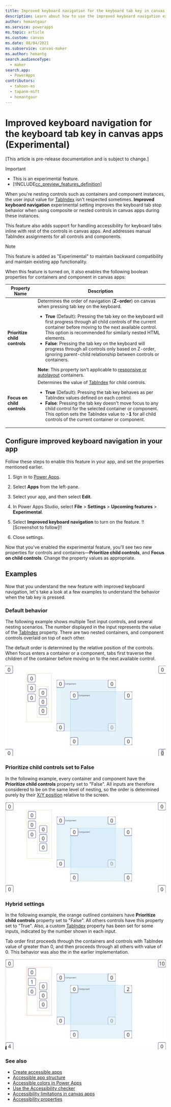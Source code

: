 ```yaml
---
title: Improved keyboard navigation for the keyboard tab key in canvas apps (Experimental)
description: Learn about how to use the improved keyboard navigation experience for better accessibility.
author: hemantgaur
ms.service: powerapps
ms.topic: article
ms.custom: canvas
ms.date: 08/04/2021
ms.subservice: canvas-maker
ms.author: hemantg
search.audienceType:
  - maker
search.app:
  - PowerApps
contributors:
  - tahoon-ms
  - tapanm-msft
  - hemantgaur
---
```


# Improved keyboard navigation for the keyboard tab key in canvas apps (Experimental)

[This article is pre-release documentation and is subject to change.]

> [!IMPORTANT]
> - This is an experimental feature.
> - [!INCLUDE[cc_preview_features_definition](../../includes/cc-preview-features-definition.md)]

When you're nesting controls such as containers and component instances, the user input value for [TabIndex](controls/properties-accessibility.md#tabindex) isn't respected sometimes. **Improved keyboard navigation** experimental setting improves the keyboard tab stop behavior when using composite or nested controls in canvas apps during these instances.

This feature also adds support for handling accessibility for keyboard tabs inline with rest of the controls in canvas apps. And addresses manual TabIndex assignments for all controls and components.

> [!NOTE]
> This feature is added as "Experimental" to maintain backward compatibility and maintain existing app functionality.

When this feature is turned on, it also enables the following boolean properties for containers and component in canvas apps:

| Property Name | Description |
| - | - |
| **Prioritize child controls** | Determines the order of navigation (**Z-order**) on canvas when pressing tab key on the keyboard. <ul> <li> **True** (Default): Pressing the tab key on the keyboard will first progress through all child controls of the current container before moving to the next available control. This option is recommended for similarly nested HTML elements. </li> <li> **False**: Pressing the tab key on the keyboard will progress through all controls only based on Z-order, ignoring parent-child relationship between controls or containers. </li> </ul> **Note**: This property isn't applicable to [responsive or autolayout](create-responsive-layout.md) containers. |
| **Focus on child controls** | Determines the value of [TabIndex](controls/properties-accessibility.md#tabindex) for child controls. <ul> <li> **True** (Default): Pressing the tab key behaves as per TabIndex values defined on each control. </li> <li> **False**: Pressing the tab key doesn't move focus to any child control for the selected container or component. This option sets the TabIndex value to **-1** for all child controls of the current container or component. |

## Configure improved keyboard navigation in your app

Follow these steps to enable this feature in your app, and set the properties mentioned earlier.

1. Sign in to [Power Apps](https://make.poweraps.com).

1. Select **Apps** from the left-pane.

1. Select your app, and then select **Edit**.

1. In Power Apps Studio, select **File** > **Settings** > **Upcoming features** > **Experimental**.

1. Select **Improved keyboard navigation** to turn on the feature. !![Screenshot to follow]!!

1. Close settings.

Now that you've enabled the experimental feature, you'll see two new properties for controls and containers&mdash;**Prioritize child controls**, and **Focus on child controls**. Change the property values as appropriate.

## Examples

Now that you understand the new feature with improved keyboard navigation, let's take a look at a few examples to understand the behavior when the tab key is pressed.

### Default behavior

The following example shows multiple Text input controls, and several nesting scenarios. The number displayed in the input represents the value of the [TabIndex](controls/properties-accessibility.md#tabindex) property. There are two nested containers, and component controls overlaid on top of each other.

The default order is determined by the relative position of the controls. When focus enters a container or a component, tabs first traverse the children of the container before moving on to the next available control.

![Default behavior of the app](media\accessibility-tab-stops\default-behavior.gif "Default behavior of the app")

### Prioritize child controls set to False

In the following example, every container and component have the **Prioritize child controls** property set to "False". All inputs are therefore considered to be on the same level of nesting, so the order is determined purely by their [X/Y position](controls/properties-size-location.md#position) relative to the screen.

![Don't prioritize child controls](media\accessibility-tab-stops\child-control-priority.gif "Don't prioritize child controls")

### Hybrid settings

In the following example, the orange outlined containers have **Prioritize child controls** property set to "False". All others controls have this property set to "True". Also, a custom [TabIndex](controls/properties-accessibility.md#tabindex) property has been set for some inputs, indicated by the number shown in each input.

Tab order first proceeds through the containers and controls with TabIndex value of greater than 0, and then proceeds through all others with value of 0. This behavior was also the in the earlier implementation.

![Mix and match](media\accessibility-tab-stops\hybrid-configuration.gif "Mix and match")

### See also

- [Create accessible apps](accessible-apps.md)
- [Accessible app structure](accessible-apps-structure.md)
- [Accessible colors in Power Apps](accessible-apps-color.md)
- [Use the Accessibility checker](accessibility-checker.md)
- [Accessibility limitations in canvas apps](accessible-apps-limitations.md)
- [Accessibility properties](controls/properties-accessibility.md)
